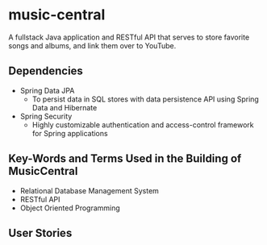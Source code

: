 # music-central
A fullstack Java application and RESTful API that serves to store favorite songs and albums, and link them over to YouTube.

## Dependencies
* Spring Data JPA
  * To persist data in SQL stores with data persistence API using Spring Data and Hibernate
* Spring Security
  * Highly customizable authentication and access-control framework for Spring applications


## Key-Words and Terms Used in the Building of MusicCentral
* Relational Database Management System
* RESTful API
* Object Oriented Programming

## User Stories
